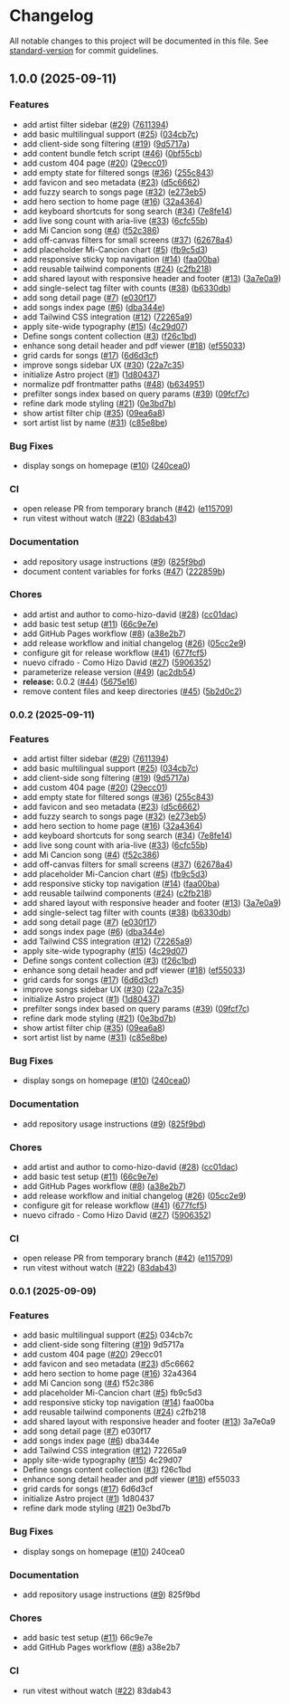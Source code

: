 # Changelog

All notable changes to this project will be documented in this file. See [standard-version](https://github.com/conventional-changelog/standard-version) for commit guidelines.

## 1.0.0 (2025-09-11)


### Features

* add artist filter sidebar ([#29](https://github.com/acwilan/chords/issues/29)) ([7611394](https://github.com/acwilan/chords/commit/7611394aab21c495c69fe0963f4305d84296396d))
* add basic multilingual support ([#25](https://github.com/acwilan/chords/issues/25)) ([034cb7c](https://github.com/acwilan/chords/commit/034cb7cdf6837f9345699c8e6990cec6feedf41f))
* add client-side song filtering ([#19](https://github.com/acwilan/chords/issues/19)) ([9d5717a](https://github.com/acwilan/chords/commit/9d5717af82f2803cc1bad55650cb9187f4600581))
* add content bundle fetch script ([#46](https://github.com/acwilan/chords/issues/46)) ([0bf55cb](https://github.com/acwilan/chords/commit/0bf55cb7381e26918bfedd0650268a22d4d3dff7))
* add custom 404 page ([#20](https://github.com/acwilan/chords/issues/20)) ([29ecc01](https://github.com/acwilan/chords/commit/29ecc013972207acd499a2c9755b1adc70774428))
* add empty state for filtered songs ([#36](https://github.com/acwilan/chords/issues/36)) ([255c843](https://github.com/acwilan/chords/commit/255c843fc9bb625742c04fdb722f4ddde3d699c3))
* add favicon and seo metadata ([#23](https://github.com/acwilan/chords/issues/23)) ([d5c6662](https://github.com/acwilan/chords/commit/d5c66626389f4a01850c0b91dcb1ed7ae52a463f))
* add fuzzy search to songs page ([#32](https://github.com/acwilan/chords/issues/32)) ([e273eb5](https://github.com/acwilan/chords/commit/e273eb57fdecb9a6e31823b74582bf1af0381e7c))
* add hero section to home page ([#16](https://github.com/acwilan/chords/issues/16)) ([32a4364](https://github.com/acwilan/chords/commit/32a4364dcefe501309012566bc4db6000ed34a78))
* add keyboard shortcuts for song search ([#34](https://github.com/acwilan/chords/issues/34)) ([7e8fe14](https://github.com/acwilan/chords/commit/7e8fe140b8f27e06a5333ece16d2351e938ae520))
* add live song count with aria-live ([#33](https://github.com/acwilan/chords/issues/33)) ([6cfc55b](https://github.com/acwilan/chords/commit/6cfc55b39315042cec50bcc218f169b8b77068ad))
* add Mi Cancion song ([#4](https://github.com/acwilan/chords/issues/4)) ([f52c386](https://github.com/acwilan/chords/commit/f52c386e14cbc758f8e0289c7b04b6dc849cfe30))
* add off-canvas filters for small screens ([#37](https://github.com/acwilan/chords/issues/37)) ([62678a4](https://github.com/acwilan/chords/commit/62678a47a97239a34e61c55aa302cee1e34f6f1a))
* add placeholder Mi-Cancion chart ([#5](https://github.com/acwilan/chords/issues/5)) ([fb9c5d3](https://github.com/acwilan/chords/commit/fb9c5d390f090fdb29e64f66c1298369368d550a))
* add responsive sticky top navigation ([#14](https://github.com/acwilan/chords/issues/14)) ([faa00ba](https://github.com/acwilan/chords/commit/faa00ba52cd35027a565b7eff557530cbc1d37e9))
* add reusable tailwind components ([#24](https://github.com/acwilan/chords/issues/24)) ([c2fb218](https://github.com/acwilan/chords/commit/c2fb218fe16611f33e2d6e1d65a3f157ef6c49ec))
* add shared layout with responsive header and footer ([#13](https://github.com/acwilan/chords/issues/13)) ([3a7e0a9](https://github.com/acwilan/chords/commit/3a7e0a9bc510bc3f1b2b0a7c0f2fdf145630ac44))
* add single-select tag filter with counts ([#38](https://github.com/acwilan/chords/issues/38)) ([b6330db](https://github.com/acwilan/chords/commit/b6330dbd8d0effbc9d44fb25c384acfdb7497988))
* add song detail page ([#7](https://github.com/acwilan/chords/issues/7)) ([e030f17](https://github.com/acwilan/chords/commit/e030f1787fef3de84c95a01967a5bbe0c21af39f))
* add songs index page ([#6](https://github.com/acwilan/chords/issues/6)) ([dba344e](https://github.com/acwilan/chords/commit/dba344e13aaf2efdb4fbc7a62afc260e36f5ebfc))
* add Tailwind CSS integration ([#12](https://github.com/acwilan/chords/issues/12)) ([72265a9](https://github.com/acwilan/chords/commit/72265a9154e05fec9b4aa14a876162d54567ce4e))
* apply site-wide typography ([#15](https://github.com/acwilan/chords/issues/15)) ([4c29d07](https://github.com/acwilan/chords/commit/4c29d07db85b65eb7b0f9fd0f729144353ec6ec2))
* Define songs content collection ([#3](https://github.com/acwilan/chords/issues/3)) ([f26c1bd](https://github.com/acwilan/chords/commit/f26c1bd1a4b1b0e75c34b1869df8c1f1f2a59905))
* enhance song detail header and pdf viewer ([#18](https://github.com/acwilan/chords/issues/18)) ([ef55033](https://github.com/acwilan/chords/commit/ef55033d15e0db30d9cce8896c18a0f6c5372152))
* grid cards for songs ([#17](https://github.com/acwilan/chords/issues/17)) ([6d6d3cf](https://github.com/acwilan/chords/commit/6d6d3cfe52cc1da4e884d0a71a0997e8f41e0a74))
* improve songs sidebar UX ([#30](https://github.com/acwilan/chords/issues/30)) ([22a7c35](https://github.com/acwilan/chords/commit/22a7c356fc9bb8bcbd85d41ca6ad620b1ecba1f6))
* initialize Astro project ([#1](https://github.com/acwilan/chords/issues/1)) ([1d80437](https://github.com/acwilan/chords/commit/1d80437d20e4d691fb825fd6c1a0fb8ad72a6422))
* normalize pdf frontmatter paths ([#48](https://github.com/acwilan/chords/issues/48)) ([b634951](https://github.com/acwilan/chords/commit/b634951deff993ed19e28bb73a7da5f27722e109))
* prefilter songs index based on query params ([#39](https://github.com/acwilan/chords/issues/39)) ([09fcf7c](https://github.com/acwilan/chords/commit/09fcf7c7532f5f748930f9397de7c0a418c83047))
* refine dark mode styling ([#21](https://github.com/acwilan/chords/issues/21)) ([0e3bd7b](https://github.com/acwilan/chords/commit/0e3bd7b4fa852fcca00301402fbd16d17d6a584d))
* show artist filter chip ([#35](https://github.com/acwilan/chords/issues/35)) ([09ea6a8](https://github.com/acwilan/chords/commit/09ea6a8ff3446a2344a467352500e47b6c384523))
* sort artist list by name ([#31](https://github.com/acwilan/chords/issues/31)) ([c85e8be](https://github.com/acwilan/chords/commit/c85e8be92697cc79a88a5a4a720b605ab97b3b74))


### Bug Fixes

* display songs on homepage ([#10](https://github.com/acwilan/chords/issues/10)) ([240cea0](https://github.com/acwilan/chords/commit/240cea07eb6b39dd4d8a280e8c82928f3c6dcf26))


### CI

* open release PR from temporary branch ([#42](https://github.com/acwilan/chords/issues/42)) ([e115709](https://github.com/acwilan/chords/commit/e115709c3d74652fa1a6faeea2150f41cc74a1c1))
* run vitest without watch ([#22](https://github.com/acwilan/chords/issues/22)) ([83dab43](https://github.com/acwilan/chords/commit/83dab43684ba924555e2873a434e925e8939c7d2))


### Documentation

* add repository usage instructions ([#9](https://github.com/acwilan/chords/issues/9)) ([825f9bd](https://github.com/acwilan/chords/commit/825f9bd7e2b828c81d761ccfac76dffbe6089c0a))
* document content variables for forks ([#47](https://github.com/acwilan/chords/issues/47)) ([222859b](https://github.com/acwilan/chords/commit/222859b59842c84014ebeb2454ffb5d4478c24d8))


### Chores

* add artist and author to como-hizo-david ([#28](https://github.com/acwilan/chords/issues/28)) ([cc01dac](https://github.com/acwilan/chords/commit/cc01dac2732481396aafb0fd5c840852aebcf639))
* add basic test setup ([#11](https://github.com/acwilan/chords/issues/11)) ([66c9e7e](https://github.com/acwilan/chords/commit/66c9e7e54ad5c4720f58cf047ad9383c147b70ec))
* add GitHub Pages workflow ([#8](https://github.com/acwilan/chords/issues/8)) ([a38e2b7](https://github.com/acwilan/chords/commit/a38e2b7c83032a8d56bdf533b1ee1acc6cfd6d4b))
* add release workflow and initial changelog ([#26](https://github.com/acwilan/chords/issues/26)) ([05cc2e9](https://github.com/acwilan/chords/commit/05cc2e98c19f3687909649882ec8bb2b2d418770))
* configure git for release workflow ([#41](https://github.com/acwilan/chords/issues/41)) ([677fcf5](https://github.com/acwilan/chords/commit/677fcf519d690b37ab5532f77752d0e0e8a1c715))
* nuevo cifrado - Como Hizo David ([#27](https://github.com/acwilan/chords/issues/27)) ([5906352](https://github.com/acwilan/chords/commit/590635216bdf63a127710c39e4aba89d63117105))
* parameterize release version ([#49](https://github.com/acwilan/chords/issues/49)) ([ac2db54](https://github.com/acwilan/chords/commit/ac2db54444fb5ec684d0fd29d31c92025ce17cdd))
* **release:** 0.0.2 ([#44](https://github.com/acwilan/chords/issues/44)) ([5675e16](https://github.com/acwilan/chords/commit/5675e16fce71b0fcd6f24ad538b86b3a6f8c1927))
* remove content files and keep directories ([#45](https://github.com/acwilan/chords/issues/45)) ([5b2d0c2](https://github.com/acwilan/chords/commit/5b2d0c21f6a82cf9dc93456027cf811f17b57f3e))

### 0.0.2 (2025-09-11)


### Features

* add artist filter sidebar ([#29](https://github.com/acwilan/chords/issues/29)) ([7611394](https://github.com/acwilan/chords/commit/7611394aab21c495c69fe0963f4305d84296396d))
* add basic multilingual support ([#25](https://github.com/acwilan/chords/issues/25)) ([034cb7c](https://github.com/acwilan/chords/commit/034cb7cdf6837f9345699c8e6990cec6feedf41f))
* add client-side song filtering ([#19](https://github.com/acwilan/chords/issues/19)) ([9d5717a](https://github.com/acwilan/chords/commit/9d5717af82f2803cc1bad55650cb9187f4600581))
* add custom 404 page ([#20](https://github.com/acwilan/chords/issues/20)) ([29ecc01](https://github.com/acwilan/chords/commit/29ecc013972207acd499a2c9755b1adc70774428))
* add empty state for filtered songs ([#36](https://github.com/acwilan/chords/issues/36)) ([255c843](https://github.com/acwilan/chords/commit/255c843fc9bb625742c04fdb722f4ddde3d699c3))
* add favicon and seo metadata ([#23](https://github.com/acwilan/chords/issues/23)) ([d5c6662](https://github.com/acwilan/chords/commit/d5c66626389f4a01850c0b91dcb1ed7ae52a463f))
* add fuzzy search to songs page ([#32](https://github.com/acwilan/chords/issues/32)) ([e273eb5](https://github.com/acwilan/chords/commit/e273eb57fdecb9a6e31823b74582bf1af0381e7c))
* add hero section to home page ([#16](https://github.com/acwilan/chords/issues/16)) ([32a4364](https://github.com/acwilan/chords/commit/32a4364dcefe501309012566bc4db6000ed34a78))
* add keyboard shortcuts for song search ([#34](https://github.com/acwilan/chords/issues/34)) ([7e8fe14](https://github.com/acwilan/chords/commit/7e8fe140b8f27e06a5333ece16d2351e938ae520))
* add live song count with aria-live ([#33](https://github.com/acwilan/chords/issues/33)) ([6cfc55b](https://github.com/acwilan/chords/commit/6cfc55b39315042cec50bcc218f169b8b77068ad))
* add Mi Cancion song ([#4](https://github.com/acwilan/chords/issues/4)) ([f52c386](https://github.com/acwilan/chords/commit/f52c386e14cbc758f8e0289c7b04b6dc849cfe30))
* add off-canvas filters for small screens ([#37](https://github.com/acwilan/chords/issues/37)) ([62678a4](https://github.com/acwilan/chords/commit/62678a47a97239a34e61c55aa302cee1e34f6f1a))
* add placeholder Mi-Cancion chart ([#5](https://github.com/acwilan/chords/issues/5)) ([fb9c5d3](https://github.com/acwilan/chords/commit/fb9c5d390f090fdb29e64f66c1298369368d550a))
* add responsive sticky top navigation ([#14](https://github.com/acwilan/chords/issues/14)) ([faa00ba](https://github.com/acwilan/chords/commit/faa00ba52cd35027a565b7eff557530cbc1d37e9))
* add reusable tailwind components ([#24](https://github.com/acwilan/chords/issues/24)) ([c2fb218](https://github.com/acwilan/chords/commit/c2fb218fe16611f33e2d6e1d65a3f157ef6c49ec))
* add shared layout with responsive header and footer ([#13](https://github.com/acwilan/chords/issues/13)) ([3a7e0a9](https://github.com/acwilan/chords/commit/3a7e0a9bc510bc3f1b2b0a7c0f2fdf145630ac44))
* add single-select tag filter with counts ([#38](https://github.com/acwilan/chords/issues/38)) ([b6330db](https://github.com/acwilan/chords/commit/b6330dbd8d0effbc9d44fb25c384acfdb7497988))
* add song detail page ([#7](https://github.com/acwilan/chords/issues/7)) ([e030f17](https://github.com/acwilan/chords/commit/e030f1787fef3de84c95a01967a5bbe0c21af39f))
* add songs index page ([#6](https://github.com/acwilan/chords/issues/6)) ([dba344e](https://github.com/acwilan/chords/commit/dba344e13aaf2efdb4fbc7a62afc260e36f5ebfc))
* add Tailwind CSS integration ([#12](https://github.com/acwilan/chords/issues/12)) ([72265a9](https://github.com/acwilan/chords/commit/72265a9154e05fec9b4aa14a876162d54567ce4e))
* apply site-wide typography ([#15](https://github.com/acwilan/chords/issues/15)) ([4c29d07](https://github.com/acwilan/chords/commit/4c29d07db85b65eb7b0f9fd0f729144353ec6ec2))
* Define songs content collection ([#3](https://github.com/acwilan/chords/issues/3)) ([f26c1bd](https://github.com/acwilan/chords/commit/f26c1bd1a4b1b0e75c34b1869df8c1f1f2a59905))
* enhance song detail header and pdf viewer ([#18](https://github.com/acwilan/chords/issues/18)) ([ef55033](https://github.com/acwilan/chords/commit/ef55033d15e0db30d9cce8896c18a0f6c5372152))
* grid cards for songs ([#17](https://github.com/acwilan/chords/issues/17)) ([6d6d3cf](https://github.com/acwilan/chords/commit/6d6d3cfe52cc1da4e884d0a71a0997e8f41e0a74))
* improve songs sidebar UX ([#30](https://github.com/acwilan/chords/issues/30)) ([22a7c35](https://github.com/acwilan/chords/commit/22a7c356fc9bb8bcbd85d41ca6ad620b1ecba1f6))
* initialize Astro project ([#1](https://github.com/acwilan/chords/issues/1)) ([1d80437](https://github.com/acwilan/chords/commit/1d80437d20e4d691fb825fd6c1a0fb8ad72a6422))
* prefilter songs index based on query params ([#39](https://github.com/acwilan/chords/issues/39)) ([09fcf7c](https://github.com/acwilan/chords/commit/09fcf7c7532f5f748930f9397de7c0a418c83047))
* refine dark mode styling ([#21](https://github.com/acwilan/chords/issues/21)) ([0e3bd7b](https://github.com/acwilan/chords/commit/0e3bd7b4fa852fcca00301402fbd16d17d6a584d))
* show artist filter chip ([#35](https://github.com/acwilan/chords/issues/35)) ([09ea6a8](https://github.com/acwilan/chords/commit/09ea6a8ff3446a2344a467352500e47b6c384523))
* sort artist list by name ([#31](https://github.com/acwilan/chords/issues/31)) ([c85e8be](https://github.com/acwilan/chords/commit/c85e8be92697cc79a88a5a4a720b605ab97b3b74))


### Bug Fixes

* display songs on homepage ([#10](https://github.com/acwilan/chords/issues/10)) ([240cea0](https://github.com/acwilan/chords/commit/240cea07eb6b39dd4d8a280e8c82928f3c6dcf26))


### Documentation

* add repository usage instructions ([#9](https://github.com/acwilan/chords/issues/9)) ([825f9bd](https://github.com/acwilan/chords/commit/825f9bd7e2b828c81d761ccfac76dffbe6089c0a))


### Chores

* add artist and author to como-hizo-david ([#28](https://github.com/acwilan/chords/issues/28)) ([cc01dac](https://github.com/acwilan/chords/commit/cc01dac2732481396aafb0fd5c840852aebcf639))
* add basic test setup ([#11](https://github.com/acwilan/chords/issues/11)) ([66c9e7e](https://github.com/acwilan/chords/commit/66c9e7e54ad5c4720f58cf047ad9383c147b70ec))
* add GitHub Pages workflow ([#8](https://github.com/acwilan/chords/issues/8)) ([a38e2b7](https://github.com/acwilan/chords/commit/a38e2b7c83032a8d56bdf533b1ee1acc6cfd6d4b))
* add release workflow and initial changelog ([#26](https://github.com/acwilan/chords/issues/26)) ([05cc2e9](https://github.com/acwilan/chords/commit/05cc2e98c19f3687909649882ec8bb2b2d418770))
* configure git for release workflow ([#41](https://github.com/acwilan/chords/issues/41)) ([677fcf5](https://github.com/acwilan/chords/commit/677fcf519d690b37ab5532f77752d0e0e8a1c715))
* nuevo cifrado - Como Hizo David ([#27](https://github.com/acwilan/chords/issues/27)) ([5906352](https://github.com/acwilan/chords/commit/590635216bdf63a127710c39e4aba89d63117105))


### CI

* open release PR from temporary branch ([#42](https://github.com/acwilan/chords/issues/42)) ([e115709](https://github.com/acwilan/chords/commit/e115709c3d74652fa1a6faeea2150f41cc74a1c1))
* run vitest without watch ([#22](https://github.com/acwilan/chords/issues/22)) ([83dab43](https://github.com/acwilan/chords/commit/83dab43684ba924555e2873a434e925e8939c7d2))

### 0.0.1 (2025-09-09)


### Features

* add basic multilingual support ([#25](https://github.com/acwilan/chords/issues/25)) 034cb7c
* add client-side song filtering ([#19](https://github.com/acwilan/chords/issues/19)) 9d5717a
* add custom 404 page ([#20](https://github.com/acwilan/chords/issues/20)) 29ecc01
* add favicon and seo metadata ([#23](https://github.com/acwilan/chords/issues/23)) d5c6662
* add hero section to home page ([#16](https://github.com/acwilan/chords/issues/16)) 32a4364
* add Mi Cancion song ([#4](https://github.com/acwilan/chords/issues/4)) f52c386
* add placeholder Mi-Cancion chart ([#5](https://github.com/acwilan/chords/issues/5)) fb9c5d3
* add responsive sticky top navigation ([#14](https://github.com/acwilan/chords/issues/14)) faa00ba
* add reusable tailwind components ([#24](https://github.com/acwilan/chords/issues/24)) c2fb218
* add shared layout with responsive header and footer ([#13](https://github.com/acwilan/chords/issues/13)) 3a7e0a9
* add song detail page ([#7](https://github.com/acwilan/chords/issues/7)) e030f17
* add songs index page ([#6](https://github.com/acwilan/chords/issues/6)) dba344e
* add Tailwind CSS integration ([#12](https://github.com/acwilan/chords/issues/12)) 72265a9
* apply site-wide typography ([#15](https://github.com/acwilan/chords/issues/15)) 4c29d07
* Define songs content collection ([#3](https://github.com/acwilan/chords/issues/3)) f26c1bd
* enhance song detail header and pdf viewer ([#18](https://github.com/acwilan/chords/issues/18)) ef55033
* grid cards for songs ([#17](https://github.com/acwilan/chords/issues/17)) 6d6d3cf
* initialize Astro project ([#1](https://github.com/acwilan/chords/issues/1)) 1d80437
* refine dark mode styling ([#21](https://github.com/acwilan/chords/issues/21)) 0e3bd7b


### Bug Fixes

* display songs on homepage ([#10](https://github.com/acwilan/chords/issues/10)) 240cea0


### Documentation

* add repository usage instructions ([#9](https://github.com/acwilan/chords/issues/9)) 825f9bd


### Chores

* add basic test setup ([#11](https://github.com/acwilan/chords/issues/11)) 66c9e7e
* add GitHub Pages workflow ([#8](https://github.com/acwilan/chords/issues/8)) a38e2b7


### CI

* run vitest without watch ([#22](https://github.com/acwilan/chords/issues/22)) 83dab43

